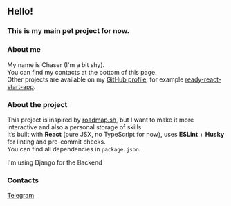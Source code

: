 ## Hello!
### This is my main pet project for now.

### About me
My name is Chaser (I'm a bit shy).  
You can find my contacts at the bottom of this page.  
Other projects are available on my [GitHub profile](https://github.com/MeRKaLyuT), for example [ready-react-start-app](https://github.com/MeRKaLyuT/Ready-react-start-app).

### About the project
This project is inspired by [roadmap.sh](https://roadmap.sh), but I want to make it more interactive and also a personal storage of skills.  
It’s built with **React** (pure JSX, no TypeScript for now), uses **ESLint** + **Husky** for linting and pre-commit checks.  
You can find all dependencies in `package.json`.

I'm using Django for the Backend

### Contacts
[Telegram](https://web.telegram.org/k/#-2423164911)
